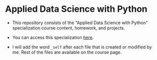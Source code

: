 # Applied Data Science with Python

- This repository consists of the "Applied Data Science with Python" specialization course content, homework, and projects.

- You can access this specialization [here]().

- I will add the word ``_self`` after each file that is created or modified by me. Rest of the files are available on the course page.